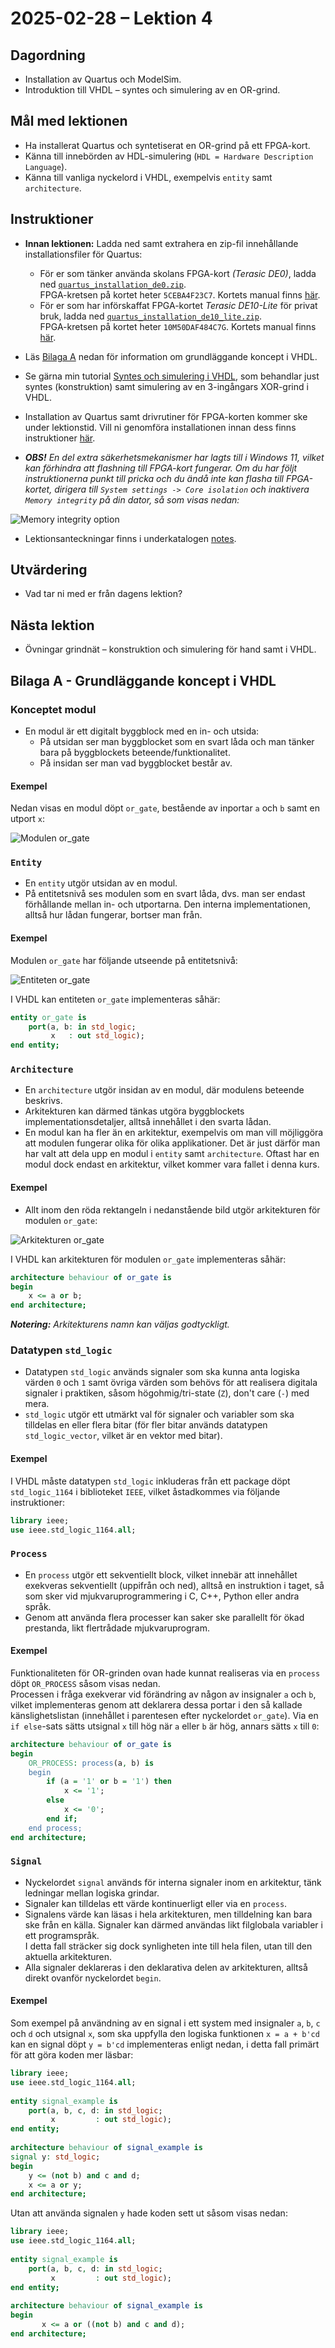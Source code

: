 # 2025-02-28 – Lektion 4

## Dagordning
* Installation av Quartus och ModelSim.
* Introduktion till VHDL – syntes och simulering av en OR-grind.

## Mål med lektionen
* Ha installerat Quartus och syntetiserat en OR-grind på ett FPGA-kort.
* Känna till innebörden av HDL-simulering (`HDL = Hardware Description Language`).
* Känna till vanliga nyckelord i VHDL, exempelvis `entity` samt `architecture`.

## Instruktioner
* **Innan lektionen:** Ladda ned samt extrahera en zip-fil innehållande installationsfiler för Quartus:
    * För er som tänker använda skolans FPGA-kort *(Terasic DE0)*, ladda ned 
    [`quartus_installation_de0.zip`](https://drive.google.com/file/d/1uyzGYdMekGuM_wpcnPHFdsq24aYJb-QC/view?usp=sharing).  
    FPGA-kretsen på kortet heter `5CEBA4F23C7`. Kortets manual finns [här](../../manuals/DE0%20User%20ManuaL.pdf).
    * För er som har införskaffat FPGA-kortet *Terasic DE10-Lite* för privat bruk, ladda ned 
    [`quartus_installation_de10_lite.zip`](https://drive.google.com/file/d/1LVx9B4PeWuvFn8L5QMJclAARbW7NwMW2/view?usp=drive_link).  
    FPGA-kretsen på kortet heter `10M50DAF484C7G`. Kortets manual finns [här](../../manuals/DE10-Lite%20User%20Manual.pdf).

* Läs [Bilaga A](#bilaga-a---grundläggande-koncept-i-vhdl) nedan för information om grundläggande koncept i VHDL.
* Se gärna min tutorial [Syntes och simulering i VHDL](https://www.youtube.com/watch?v=9ibUE7czpc4&authuser=0), som behandlar just
syntes (konstruktion) samt simulering av en 3-ingångars XOR-grind i VHDL.
* Installation av Quartus samt drivrutiner för FPGA-korten kommer ske under lektionstid. Vill ni genomföra installationen innan dess finns 
instruktioner [här](../../manuals/Installation%20och%20konfiguration%20av%20Quartus%20Lite%2018.1%20och%20ModelSim.pdf).
* ***OBS!** En del extra säkerhetsmekanismer har lagts till i Windows 11, vilket kan förhindra att flashning till FPGA-kort fungerar.
Om du har följt instruktionerna punkt till pricka och du ändå inte kan flasha till FPGA-kortet, dirigera till `System settings -> Core isolation` och inaktivera `Memory integrity` på din dator, så som visas nedan:*

![`Memory integrity option`](./images/memory_integrity.png)

* Lektionsanteckningar finns i underkatalogen [notes](./notes/).

## Utvärdering
* Vad tar ni med er från dagens lektion?

## Nästa lektion
* Övningar grindnät – konstruktion och simulering för hand samt i VHDL.

## Bilaga A - Grundläggande koncept i VHDL

### Konceptet modul
* En modul är ett digitalt byggblock med en in- och utsida:
    * På utsidan ser man byggblocket som en svart låda och man tänker bara på byggblockets beteende/funktionalitet. 
    * På insidan ser man vad byggblocket består av.

#### Exempel
Nedan visas en modul döpt `or_gate`, bestående av inportar `a` och `b` samt en utport `x`:

![Modulen `or_gate`](./images/or_gate_module.png)

### `Entity`
* En `entity` utgör utsidan av en modul. 
* På entitetsnivå ses modulen som en svart låda, dvs. man ser endast förhållande mellan in- och utportarna. 
Den interna implementationen, alltså hur lådan fungerar, bortser man från.

#### Exempel

Modulen `or_gate` har följande utseende på entitetsnivå:

![Entiteten `or_gate`](./images/or_gate_entity.png)

I VHDL kan entiteten `or_gate` implementeras såhär:

```vhdl
entity or_gate is  
    port(a, b: in std_logic;  
         x   : out std_logic);  
end entity;  
```

### `Architecture`
* En `architecture` utgör insidan av en modul, där modulens beteende beskrivs.
* Arkitekturen kan därmed tänkas utgöra byggblockets implementationsdetaljer, alltså innehållet i den svarta lådan.
* En modul kan ha fler än en arkitektur, exempelvis om man vill möjliggöra att modulen fungerar olika för olika applikationer.
Det är just därför man har valt att dela upp en modul i `entity` samt `architecture`.
Oftast har en modul dock endast en arkitektur, vilket kommer vara fallet i denna kurs.

#### Exempel

* Allt inom den röda rektangeln i nedanstående bild utgör arkitekturen för modulen `or_gate`:

![Arkitekturen `or_gate`](./images/or_gate_architecture.png)

I VHDL kan arkitekturen för modulen `or_gate` implementeras såhär:

```vhdl
architecture behaviour of or_gate is  
begin  
    x <= a or b;  
end architecture;  
```

***Notering:** Arkitekturens namn kan väljas godtyckligt.*

### Datatypen `std_logic`
* Datatypen `std_logic` används signaler som ska kunna anta logiska värden `0` och `1` samt övriga värden som behövs för att realisera  digitala signaler i praktiken, såsom högohmig/tri-state (`Z`), don't care (`-`) med mera.  
* `std_logic` utgör ett utmärkt val för signaler och variabler som ska tilldelas en eller flera bitar 
(för fler bitar används datatypen  `std_logic_vector`, vilket är en vektor med bitar).  

#### Exempel
I VHDL måste datatypen `std_logic` inkluderas från ett package döpt `std_logic_1164` i biblioteket `IEEE`, 
vilket åstadkommes via följande instruktioner:  

```vhdl
library ieee;  
use ieee.std_logic_1164.all;  
```

### `Process`
*  En `process` utgör ett sekventiellt block, vilket innebär att innehållet exekveras sekventiellt (uppifrån och ned),
alltså en instruktion i taget, så som sker vid mjukvaruprogrammering i C, C++, Python eller andra språk. 
* Genom att använda flera processer kan saker ske parallellt för ökad prestanda, likt flertrådade mjukvaruprogram.   

#### Exempel
Funktionaliteten för OR-grinden ovan hade kunnat realiseras via en `process` döpt `OR_PROCESS` såsom visas nedan.  
Processen i fråga exekverar vid förändring av någon av insignaler `a` och `b`, vilket implementeras genom 
att deklarera dessa portar i den så kallade känslighetslistan (innehållet i parentesen efter nyckelordet `or_gate`). 
Via en `if else`-sats sätts utsignal `x` till hög när `a` eller `b` är hög, annars sätts `x` till `0`:  

```vhdl
architecture behaviour of or_gate is
begin
    OR_PROCESS: process(a, b) is
    begin
        if (a = '1' or b = '1') then
            x <= '1';
        else
            x <= '0';
        end if;
    end process;
end architecture;
```

### `Signal`
* Nyckelordet `signal` används för interna signaler inom en arkitektur, tänk ledningar mellan logiska grindar. 
* Signaler kan tilldelas ett värde kontinuerligt eller via en `process`.  
* Signalens värde kan läsas i hela arkitekturen, men tilldelning kan bara ske från en källa. 
Signaler kan därmed användas likt filglobala variabler i ett programspråk.  
I detta fall sträcker sig dock synligheten inte till hela filen, utan till den aktuella arkitekturen.  
* Alla signaler deklareras i den deklarativa delen av arkitekturen, alltså direkt ovanför nyckelordet `begin`.   

#### Exempel
Som exempel på användning av en signal i ett system med insignaler `a`, `b`, `c` och `d` och utsignal `x`,
som ska uppfylla den logiska funktionen `x = a + b'cd` kan en signal döpt `y = b'cd` implementeras 
enligt nedan, i detta fall primärt för att göra koden mer läsbar:  

```vhdl
library ieee;
use ieee.std_logic_1164.all;
 
entity signal_example is
    port(a, b, c, d: in std_logic;
         x         : out std_logic);
end entity;
 
architecture behaviour of signal_example is
signal y: std_logic;
begin
    y <= (not b) and c and d;
    x <= a or y;
end architecture;
```

Utan att använda signalen `y` hade koden sett ut såsom visas nedan:  

```vhdl
library ieee;
use ieee.std_logic_1164.all;
 
entity signal_example is
    port(a, b, c, d: in std_logic;
         x         : out std_logic);
end entity;
 
architecture behaviour of signal_example is
begin
       x <= a or ((not b) and c and d);
end architecture;
```
